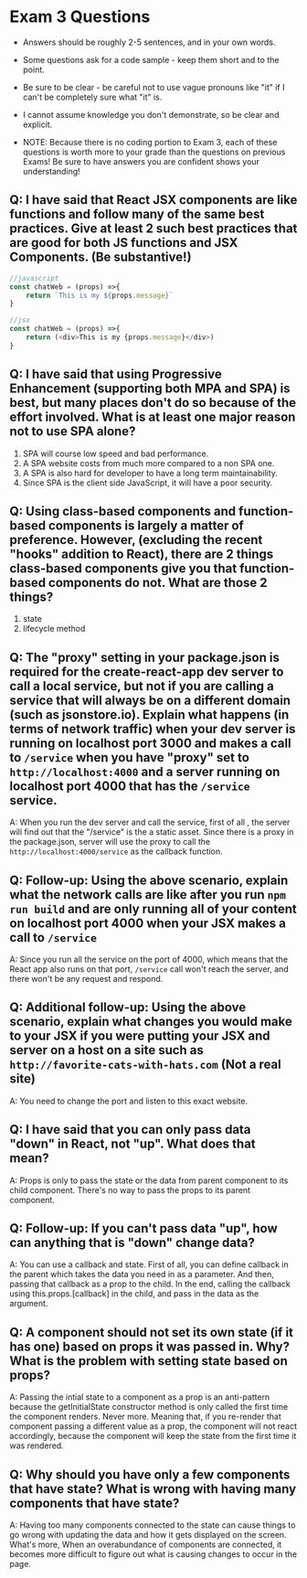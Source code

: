 # Exam 3 Questions

* Answers should be roughly 2-5 sentences, and in your own words.  
* Some questions ask for a code sample - keep them short and to the point.
* Be sure to be clear - be careful not to use vague pronouns like "it" if I can't be completely sure what "it" is.
* I cannot assume knowledge you don't demonstrate, so be clear and explicit.

* NOTE: Because there is no coding portion to Exam 3, each of these questions is worth more to your grade than the questions on previous Exams!  Be sure to have answers you are confident shows your understanding!

## Q: I have said that React JSX components are like functions and follow many of the same best practices.  Give at least 2 such best practices that are good for both JS functions and JSX Components.  (Be substantive!)
``` JavaScript
//javascript
const chatWeb = (props) =>{
    return `This is my ${props.message}`
}

//jsx
const chatWeb = (props) =>{
    return (<div>This is my {props.message}</div>)
}
```


## Q: I have said that using Progressive Enhancement (supporting both MPA and SPA) is best, but many places don't do so because of the effort involved.  What is at least one major reason not to use SPA alone?

1. SPA will course low speed and bad performance.
2. A SPA website costs from much more compared to a non SPA one.
3. A SPA is also hard for developer to have a long term maintainability.
4. Since SPA is the client side JavaScript, it will have a poor security.

## Q: Using class-based components and function-based components is largely a matter of preference.  However, (excluding the recent "hooks" addition to React), there are 2 things class-based components give you that function-based components do not.  What are those 2 things? 

1. state
2. lifecycle method

## Q: The "proxy" setting in your package.json is required for the create-react-app dev server to call a local service, but not if you are calling a service that will always be on a different domain (such as jsonstore.io).  Explain what happens (in terms of network traffic) when your dev server is running on localhost port 3000 and makes a call to `/service` when you have "proxy" set to `http://localhost:4000` and a server running on localhost port 4000 that has the `/service` service. 

A: When you run the dev server and call the service, first of all , the server will find out that the "/service" is the a static asset. Since there is a proxy in the package.json, server will use the proxy to call the ```http://localhost:4000/service``` as the callback function. 

## Q: Follow-up: Using the above scenario, explain what the network calls are like after you run `npm run build` and are only running all of your content on localhost port 4000 when your JSX makes a call to `/service`

A: Since you run all the service on the port of 4000, which means that the React app also runs on that port, ```/service``` call won't reach the server, and there won't be any request and respond.

## Q: Additional follow-up: Using the above scenario, explain what changes you would make to your JSX if you were putting your JSX and server on a host on a site such as `http://favorite-cats-with-hats.com` (Not a real site)

A: You need to change the port and listen to this exact website.

## Q: I have said that you can only pass data "down" in React, not "up".  What does that mean?

A: Props is only to pass the state or the data from parent component to its child component. There's no way to pass the props to its parent component.

## Q: Follow-up: If you can't pass data "up", how can anything that is "down" change data?

A: You can use a callback and state.
 First of all, you can define callback in the parent which takes the data you need in as a parameter. And then, passing that callback as a prop to the child. In the end, calling the callback using this.props.[callback] in the child, and pass in the data as the argument.

## Q: A component should not set its own state (if it has one) based on props it was passed in.  Why?  What is the problem with setting state based on props?

A: Passing the intial state to a component as a prop is an anti-pattern because the getInitialState constructor method is only called the first time the component renders. Never more. Meaning that, if you re-render that component passing a different value as a prop, the component will not react accordingly, because the component will keep the state from the first time it was rendered.

## Q: Why should you have only a few components that have state?  What is wrong with having many components that have state? 

A: Having too many components connected to the state can cause things to go wrong with updating the data and how it gets displayed on the screen. 
What's more, When an overabundance of components are connected, it becomes more difficult to figure out what is causing changes to occur in the page.
